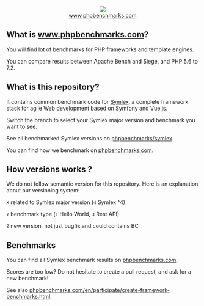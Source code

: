 <p align="center">
  <img src="http://www.phpbenchmarks.com/images/logo_github.png">
  <br>
  <a href="http://www.phpbenchmarks.com" target="_blank">www.phpbenchmarks.com</a>
</p>

## What is www.phpbenchmarks.com?

You will find lot of benchmarks for PHP frameworks and template engines.

You can compare results between Apache Bench and Siege, and PHP 5.6 to 7.2.

## What is this repository?

It contains common benchmark code for [Symlex](https://github.com/symlex/symlex), 
a complete framework stack for agile Web development based on Symfony and Vue.js.

Switch the branch to select your Symlex major version and benchmark you want to see.

See all benchmarked Symlex versions on [phpbenchmarks/symlex](https://github.com/phpbenchmarks/symlex).

You can find how we benchmark on [phpbenchmarks.com](http://www.phpbenchmarks.com/en/benchmark-protocol.html).

## How versions works ?

We do not follow semantic version for this repository. Here is an explanation about our versioning system:

`X` related to Symlex major version (`4` Symlex ^4)

`Y` benchmark type (`1` Hello World, `3` Rest API)

`Z` new version, not just bugfix and could contains BC

## Benchmarks

You can find all Symlex benchmark results on [phpbenchmarks.com](http://www.phpbenchmarks.com/en/benchmark/symlex.html).

Scores are too low? Do not hesitate to create a pull request, and ask for a new benchmark!

See also [phpbenchmarks.com/en/participate/create-framework-benchmarks.html](http://www.phpbenchmarks.com/en/participate/create-framework-benchmarks.html).
